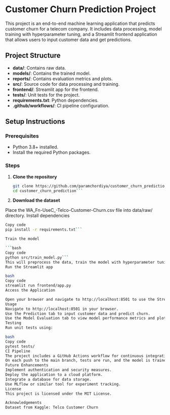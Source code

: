 # Customer Churn Prediction Project

This project is an end-to-end machine learning application that predicts customer churn for a telecom company. It includes data processing, model training with hyperparameter tuning, and a Streamlit frontend application that allows users to input customer data and get predictions.

## Project Structure

- **data/**: Contains raw data.
- **models/**: Contains the trained model.
- **reports/**: Contains evaluation metrics and plots.
- **src/**: Source code for data processing and training.
- **frontend/**: Streamlit app for the frontend.
- **tests/**: Unit tests for the project.
- **requirements.txt**: Python dependencies.
- **.github/workflows/**: CI pipeline configuration.

## Setup Instructions

### Prerequisites

- Python 3.8+ installed.
- Install the required Python packages.

### Steps

1. **Clone the repository**

   ```bash
   git clone https://github.com/paramchordiya/customer_churn_prediction.git
   cd customer_churn_prediction```

2. **Download the dataset**

Place the WA_Fn-UseC_-Telco-Customer-Churn.csv file into data/raw/ directory.
Install dependencies

```bash
Copy code
pip install -r requirements.txt```

Train the model

```bash
Copy code
python src/train_model.py```
This will preprocess the data, train the model with hyperparameter tuning, and generate evaluation reports.
Run the Streamlit app

bash
Copy code
streamlit run frontend/app.py
Access the Application

Open your browser and navigate to http://localhost:8501 to use the Streamlit app.
Usage
Navigate to http://localhost:8501 in your browser.
Use the Prediction tab to input customer data and predict churn.
Use the Model Evaluation tab to view model performance metrics and plots.
Testing
Run unit tests using:

bash
Copy code
pytest tests/
CI Pipeline
The project includes a GitHub Actions workflow for continuous integration.
On each push to the main branch, tests are run, and the model is trained.
Future Enhancements
Implement authentication and security measures.
Deploy the application to a cloud platform.
Integrate a database for data storage.
Use MLflow or similar tool for experiment tracking.
License
This project is licensed under the MIT License.

Acknowledgements
Dataset from Kaggle: Telco Customer Churn